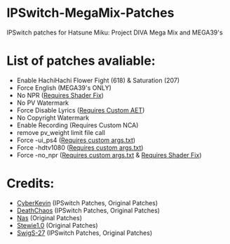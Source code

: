 # IPSwitch-MegaMix-Patches

IPSwitch patches for Hatsune Miku: Project DIVA Mega Mix and MEGA39's

# List of patches avaliable:
* Enable HachiHachi Flower Fight (618) & Saturation (207)
* Force English (MEGA39's ONLY)
* No NPR ([Requires Shader Fix](https://drive.google.com/drive/folders/1nmPeK2Pc0NOGCxTX2oyOyXdp5xCoDDyF?usp=sharing))
* No PV Watermark 
* Force Disable Lyrics ([Requires Custom AET](https://drive.google.com/drive/folders/1Sv5Rqrm9Iuf1e_m0282wpxLe9VqE3J5-?usp=sharing))
* No Copyright Watermark
* Enable Recording (Requires Custom NCA)
* remove pv_weight limit file call
* Force -ui_ps4 ([Requires custom args.txt](https://github.com/oocyberkevinoo/IPSwitch-MegaMix-Patches/raw/master/Required%20Files/args.txt))
* Force -hdtv1080 ([Requires custom args.txt](https://github.com/oocyberkevinoo/IPSwitch-MegaMix-Patches/raw/master/Required%20Files/args.txt))
* Force -no_npr ([Requires custom args.txt](https://github.com/oocyberkevinoo/IPSwitch-MegaMix-Patches/raw/master/Required%20Files/args.txt) & [Requires Shader Fix](https://drive.google.com/drive/folders/1nmPeK2Pc0NOGCxTX2oyOyXdp5xCoDDyF?usp=sharing))

# Credits:
* [CyberKevin](https://github.com/oocyberkevinoo) (IPSwitch Patches, Original Patches)
* [DeathChaos](https://github.com/DeathChaos25) (IPSwitch Patches, Original Patches)
* [Nas](https://github.com/nastys) (Original Patches)
* [Stewie1.0](https://github.com/Stewie100) (Original Patches)
* [SwigS-27](https://github.com/SwigS-27) (IPSwitch Patches, Original Patches)
